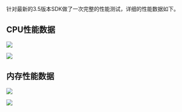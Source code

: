针对最新的3.5版本SDK做了一次完整的性能测试，详细的性能数据如下。
## CPU性能数据
![](//mc.qcloudimg.com/static/img/dae5704faaf937013d0fa1acbd2c9b52/ioscpu.png)

![](//mc.qcloudimg.com/static/img/f2bba2829d664d0bf0d07f180261056c/androidcpu.png)

## 内存性能数据
![](//mc.qcloudimg.com/static/img/52335b6474f02fc09cddb1788814fded/iosmemory.png)

![](//mc.qcloudimg.com/static/img/5a6d1fa9232b1d570a3cab3798507024/androidmemory.png)
